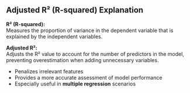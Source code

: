 ## **Adjusted R² (R-squared) Explanation**

**R² (R-squared):**  
Measures the proportion of variance in the dependent variable that is explained by the independent variables.

**Adjusted R²:**  
Adjusts the R² value to account for the number of predictors in the model, preventing overestimation when adding unnecessary variables.  

- Penalizes irrelevant features  
- Provides a more accurate assessment of model performance  
- Especially useful in **multiple regression** scenarios


